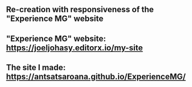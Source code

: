 ## Re-creation with responsiveness of the "Experience MG" website

## "Experience MG" website: https://joeljohasy.editorx.io/my-site

## The site I made: https://antsatsaroana.github.io/ExperienceMG/

